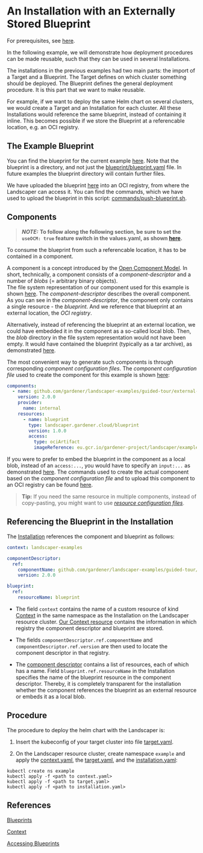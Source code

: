 # An Installation with an Externally Stored Blueprint

For prerequisites, see [here](../../README.md#prerequisites-and-basic-definitions).

In the following example, we will demonstrate how deployment procedures can be made reusable, such that they can be used
in several Installations.

The installations in the previous examples had two main parts: the import of a Target and a Blueprint. The Target
defines on which cluster something should be deployed. The Blueprint defines the general deployment procedure. It is
this part that we want to make reusable. 

For example, if we want to deploy the same Helm chart on several clusters, we would create a Target and an Installation
for each cluster. All these Installations would reference the same blueprint, instead of containing it inline. This
becomes possible if we store the Blueprint at a referencable location, e.g. an OCI registry.

## The Example Blueprint

You can find the blueprint for the current example [here](https://github.com/gardener/landscaper/blob/master/docs/guided-tour/blueprints/external-blueprint/blueprint). Note that the blueprint is a directory, and not just the [blueprint/blueprint.yaml](./blueprint/blueprint.yaml) file. In future examples the blueprint directory will contain further files.

We have uploaded the blueprint
[here](https://eu.gcr.io/gardener-project/landscaper/examples/blueprints/guided-tour/external-blueprint) into an OCI
registry, from where the Landscaper can access it. You can find the commands, which we have used to upload the blueprint
in this script: [commands/push-blueprint.sh](./commands/push-blueprint.sh).


## Components

> **_NOTE:_** **To follow along the following section, be sure to set the `useOCM: true` feature switch in the 
> values.yaml, as shown [here](https://github.com/gardener/landscaper/blob/master/docs/installation/install-landscaper-controller.md#configuration-through-valuesyaml).**

To consume the blueprint from such a referencable location, it has to be contained in a component.

A component is a concept introduced by the [Open Component Model](https://github.com/open-component-model/ocm). In
short, technically, a component consists of a *component-descriptor* and a number of *blobs* 
(= arbitrary binary objects).  
The file system representation of our component used for this example is shown [here](./components/component). 
The *component-descriptor* describes the overall component. As you can see in the *component-descriptor*, the component
only contains a single resource - the *blueprint*. And we reference that blueprint at an external location, the *OCI
registry*.  

Alternatively, instead of referencing the blueprint at an external location, we could have embedded it in the
component as a so-called local blob. Then, the *blob* directory in the file system representation would not have been 
empty. It would have contained the blueprint (typically as a tar archive), as demonstrated 
[here](./components/local-blob-component).

The most convenient way to generate such components is through corresponding *component configuration files*. The
*component configuration file* used to create the component for this example is shown 
[here](./config-files/components.yaml): 

```yaml
components:
  - name: github.com/gardener/landscaper-examples/guided-tour/external-blueprint
    version: 2.0.0
    provider:
      name: internal
    resources:
      - name: blueprint
        type: landscaper.gardener.cloud/blueprint
        version: 1.0.0
        access:
          type: ociArtifact
          imageReference: eu.gcr.io/gardener-project/landscaper/examples/blueprints/guided-tour/external-blueprint:1.0.0
```

If you were to prefer to embed the blueprint in the component as a local blob, instead of an `access:...`, you would have to
specify an `input:...` as demonstrated [here](./config-files/local-blob-components.yaml). The commands used to create the actual component based on the *component configuration file* and to upload this
component to an OCI registry can be found [here](./commands/component.sh).

>**Tip:** If you need the same resource in multiple components, instead of copy-pasting, you might want to use 
> [*resource configuration files*](https://ocm.software/docs/guides/getting-started-with-ocm/#using-a-resources-file).

## Referencing the Blueprint in the Installation

The [Installation](./installation/installation.yaml) references the component and blueprint as follows:  

```yaml 
context: landscaper-examples

componentDescriptor:
  ref: 
    componentName: github.com/gardener/landscaper-examples/guided-tour/external-blueprint 
    version: 2.0.0

blueprint: 
  ref: 
    resourceName: blueprint 
```

- The field `context` contains the name of a custom resource of kind [Context](../../../usage/Context.md) in the same
  namespace as the Installation on the Landscaper resource cluster. [Our Context resource](./installation/context.yaml)
  contains the information in which registry the component descriptor and blueprint are stored.

- The fields `componentDescriptor.ref.componentName` and `componentDescriptor.ref.version` are then used to locate the
  component descriptor in that registry.

- The [component descriptor](./component-archive/v2-external/component-descriptor.yaml) contains a list of resources,
  each of which has a name. Field `blueprint.ref.resourceName` in the Installation specifies the name of the blueprint
  resource in the component descriptor. Thereby, it is completely transparent for the installation whether the component
  references the blueprint as an external resource or embeds it as a local blob. 


## Procedure

The procedure to deploy the helm chart with the Landscaper is:

1. Insert the kubeconfig of your target cluster into file [target.yaml](installation/target.yaml).

2. On the Landscaper resource cluster, create namespace `example` and apply the
[context.yaml](./installation/context.yaml), the [target.yaml](installation/target.yaml), and the
[installation.yaml](installation/installation.yaml):

```shell
kubectl create ns example 
kubectl apply -f <path to context.yaml> 
kubectl apply -f <path to target.yaml>
kubectl apply -f <path to installation.yaml> 
```

## References 

[Blueprints](../../../usage/Blueprints.md)

[Context](../../../usage/Context.md)

[Accessing Blueprints](../../../usage/AccessingBlueprints.md)
